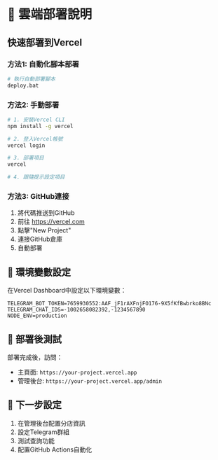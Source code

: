# 🚀 雲端部署說明

## 快速部署到Vercel

### 方法1: 自動化腳本部署
```bash
# 執行自動部署腳本
deploy.bat
```

### 方法2: 手動部署
```bash
# 1. 安裝Vercel CLI
npm install -g vercel

# 2. 登入Vercel帳號
vercel login

# 3. 部署項目
vercel

# 4. 跟隨提示設定項目
```

### 方法3: GitHub連接
1. 將代碼推送到GitHub
2. 前往 https://vercel.com
3. 點擊"New Project"
4. 連接GitHub倉庫
5. 自動部署

## 🔧 環境變數設定

在Vercel Dashboard中設定以下環境變數：

```
TELEGRAM_BOT_TOKEN=7659930552:AAF_jF1rAXFnjFO176-9X5fKfBwbrko8BNc
TELEGRAM_CHAT_IDS=-1002658082392,-1234567890
NODE_ENV=production
```

## 📱 部署後測試

部署完成後，訪問：
- 主頁面: `https://your-project.vercel.app`
- 管理後台: `https://your-project.vercel.app/admin`

## 🎯 下一步設定

1. 在管理後台配置分店資訊
2. 設定Telegram群組
3. 測試查詢功能
4. 配置GitHub Actions自動化